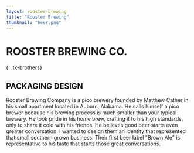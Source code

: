 ```yaml
---
layout: rooster-brewing
title: "Rooster Brewing"
thumbnail: "beer.png"
---
```

# ROOSTER BREWING CO.
{: .tk-brothers}

## PACKAGING DESIGN

Rooster Brewing Company is a pico brewery founded by Matthew Cather in his small apartment located in Auburn, Alabama. He calls himself a pico brewer because his brewing process is much smaller than your typical brewery. He took pride in his home brew, crafting it to his high standards, only to share it cold with his friends. He believes good beer starts even greater conversation. I wanted to design them an identity that represented that small southern grown business. Their first beer label "Brown Ale" is representative to his taste that starts those great conversations. 
